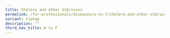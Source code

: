 ```yaml
---
title: Cholera and other Vibrioses
permalink: /for-professionals/diseases/a-to-f/cholera-and-other-vibrioses/
variant: tiptap
description: ""
third_nav_title: A to F
---
```

